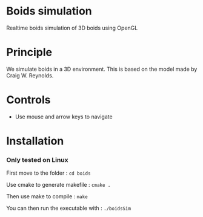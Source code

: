 # Boids simulation

Realtime boids simulation of 3D boids using OpenGL

# Principle

We simulate boids in a 3D environment. This is based on the model made by Craig W. Reynolds.

# Controls

- Use mouse and arrow keys to navigate

# Installation

### Only tested on Linux

First move to the folder :
`cd boids`


Use cmake to generate makefile :
`cmake .`

Then use make to compile :
`make`

You can then run the executable with :
`./boidsSim`
